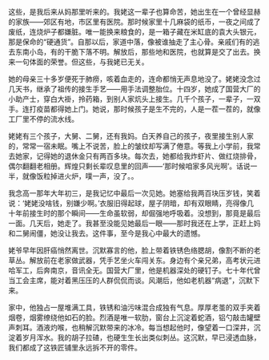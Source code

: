 这些，是我后来从妈那里听来的。我姥这一辈子也算命苦，她出生在一个曾经显赫的家族——郊区有地，市区里有医院。那时候家里十几麻袋的纸币，一夜之间成了废纸，连烧炉子都嫌脏。唯一能换来粮食的，是一箱子藏在米缸底的袁大头银元，那是保命的“硬通货”。自那以后，家道中落，像被谁抽走了主心骨。亲戚们有的逃去东南小岛，有的干脆下落不明。解放后，那些地和医院，也就算是交了出去。换来一句体面的荣誉。但这些，与我姥已无关。

她的母亲三十多岁便死于肺痨，咳着血走的，连命都悄无声息地没了。姥姥没念过几天书，继承了祖传的接生手艺——用手法调整胎位。十四岁，她成了国营大厂的小助产士，穿白大褂，拎药箱，到别人家炕头上接生。几千个孩子，一辈子，一双手。连打疫苗都得她上门。她说，那时候孩子是生不完的，人是一茬一茬的，就像工厂里不停的流水线。

姥姥有三个孩子，大舅、二舅，还有我妈。白天养自己的孩子，夜里接生别人家的，常常一宿未眠。嘴上不说苦，脸上的皱纹却写满了倦意。等我上小学前，我常去她家，记得她的退休金只有两百多块。每次去，她都给我炸虾片、做红烧排骨，偶尔翻翻老相册。辉煌只剩长辈叹息里的回声——‘那时候咱家多风光啊’。话说一半，就像饭粒掉进火炉，噗一声，没了。。

我念高一那年大年初三，是我记忆中最后一次见她。她塞给我两百块压岁钱，笑着说：‘姥姥没啥钱，别嫌少啊。’衣服旧得起球，屋子阴暗，却有双眼睛，亮得像几十年前接生时的那个瞬间——生命虽软弱，却倔强地呼吸着。没想到，那竟是最后一面。几天后，她走了。我甚至没能见她最后一眼——那时我还在上学，正赶上妈和二舅闹僵，她没让我去。这件事，至今是我心中最大的遗憾。

姥爷早年因肝癌悄然离世。沉默寡言的他，脸上带着铁锈色络腮胡，像割不断的老草丛。解放前在老家做武器，凭手艺坐火车闯关东。身边有个亲兄弟，高考状元进哈军工，后奔南京，音讯全无。国营大厂里，他是机器深处的硬钉子。七十年代曾当工会主席，能对着黑压压的人群侃侃而谈。风潮后，他如老机器“病退”，沉默下来。

家中，他独占一屋堆满工具，铁锈和油污味混合成独有气息。厚厚老茧的双手夹着烟卷，烟雾缭绕他如石的脸。烈酒是唯一软肋，窗台上沉淀着蛇酒，铝勺敲击罐壁声刺耳。酒液灼喉，也稍解沉默带来的冰冷。每当想起他时，像望着一口深井，沉淀着岁月浑水。我的胡子拉碴，也硬生生长出类似刺丛。这沉默，早已浸透血脉，我们都成了这铁匠铺里永远拆不开的零件。